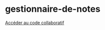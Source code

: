 # gestionnaire-de-notes
<a href="https://prod.liveshare.vsengsaas.visualstudio.com/join?B533EE72DE51EC8FBA59ECADA777C6359946">Accéder au code collaboratif</a>
